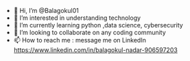 - 👋 Hi, I’m @Balagokul01
- 👀 I’m interested in understanding technology
- 🌱 I’m currently learning python ,data science, cybersecurity 
- 💞️ I’m looking to collaborate on any coding community 
- 📫 How to reach me : message me on LinkedIn https://www.linkedin.com/in/balagokul-nadar-906597203
<!---
Balagokul01/Balagokul01 is a ✨ special ✨ repository because its `README.md` (this file) appears on your GitHub profile.
You can click the Preview link to take a look at your changes.
--->
